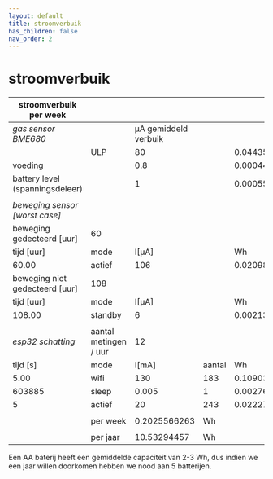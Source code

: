 ```yaml
---
layout: default
title: stroomverbuik
has_children: false
nav_order: 2
---
```


# stroomverbuik

|      stroomverbuik per week     	|                       	|                       	|        	|               	|
|-----------------------------------|:------------------------|-------------------------|---------|-----------------|
| _gas sensor BME680_               |                       	| µA gemiddeld verbuik  	|        	|               	|
|                                 	| ULP                   	|                    80 	|        	|      0.044352 	|
| voeding                         	|                       	|                   0.8 	|        	|    0.00044352 	|
| battery level (spanningsdeleer) 	|                       	|                     1 	|        	|     0.0005544 	|
|                                 	|                       	|                       	|        	|               	|
| _beweging sensor [worst case]_   	|                       	|                       	|        	|               	|
| beweging gedecteerd [uur]       	|                    60 	|                       	|        	|               	|
| tijd [uur]                      	| mode                  	| I[µA]                 	|        	| Wh            	|
|                           60.00 	| actief                	|                   106 	|        	|      0.020988 	|
| beweging niet gedecteerd [uur]  	|                   108 	|                       	|        	|               	|
| tijd [uur]                      	| mode                  	| I[µA]                 	|        	| Wh            	|
|                          108.00 	| standby               	|                     6 	|        	|     0.0021384 	|
|                                 	|                       	|                       	|        	|               	|
| _esp32 schatting_                	| aantal metingen / uur 	|                    12 	|        	|               	|
| tijd [s]                        	| mode                  	| I[mA]                 	| aantal 	| Wh            	|
|                            5.00 	| wifi                  	|                   130 	|    183 	|     0.1090375 	|
|                          603885 	| sleep                 	|                 0.005 	|      1 	| 0.00276780625 	|
|                               5 	| actief                	|                    20 	|    243 	|      0.022275 	|
|                                 	|                       	|                       	|        	|               	|
|                                 	| per week              	|          0.2025566263 	| Wh     	|               	|
|                                 	|                       	|                       	|        	|               	|
|                                 	| per jaar              	|           10.53294457 	| Wh     	|               	|

Een AA baterij heeft een gemiddelde capaciteit van 2-3 Wh, dus indien we een jaar willen doorkomen hebben we nood aan 5 batterijen.
